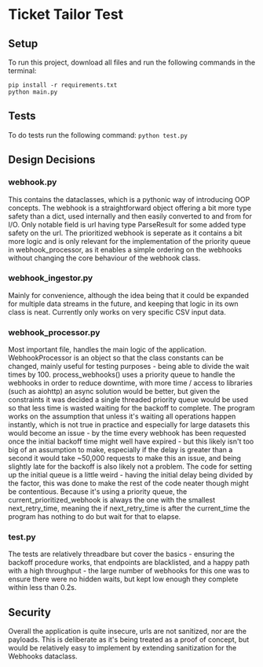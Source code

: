 # Ticket Tailor Test

## Setup
To run this project, download all files and run the following commands in the terminal:
```
pip install -r requirements.txt
python main.py
```

## Tests
To do tests run the following command:
`python test.py`

## Design Decisions
### webhook.py
This contains the dataclasses, which is a pythonic way of introducing OOP concepts. The webhook is a straightforward object offering a bit more type safety than a dict, used internally and then easily converted to and from for I/O. Only notable field is url having type ParseResult for some added type safety on the url. The prioritized webhook is seperate as it contains a bit more logic and is only relevant for the implementation of the priority queue in webhook_processor, as it enables a simple ordering on the webhooks without changing the core behaviour of the webhook class.

### webhook_ingestor.py
Mainly for convenience, although the idea being that it could be expanded for multiple data streams in the future, and keeping that logic in its own class is neat. Currently only works on very specific CSV input data.

### webhook_processor.py
Most important file, handles the main logic of the application. WebhookProcessor is an object so that the class constants can be changed, mainly useful for testing purposes - being able to divide the wait times by 100. process_webhooks() uses a priority queue to handle the webhooks in order to reduce downtime, with more time / access to libraries (such as aiohttp) an async solution would be better, but given the constraints it was decided a single threaded priority queue would be used so that less time is wasted waiting for the backoff to complete. The program works on the assumption that unless it's waiting all operations happen instantly, which is not true in practice and especially for large datasets this would become an issue - by the time every webhook has been requested once the initial backoff time might well have expired - but this likely isn't too big of an assumption to make, especially if the delay is greater than a second it would take ~50,000 requests to make this an issue, and being slightly late for the backoff is also likely not a problem. The code for setting up the initial queue is a little weird - having the initial delay being divided by the factor, this was done to make the rest of the code neater though might be contentious. Because it's using a priority queue, the current_prioritized_webhook is always the one with the smallest next_retry_time, meaning the if next_retry_time is after the current_time the program has nothing to do but wait for that to elapse.

### test.py
The tests are relatively threadbare but cover the basics - ensuring the backoff procedure works, that endpoints are blacklisted, and a happy path with a high throughput - the large number of webhooks for this one was to ensure there were no hidden waits, but kept low enough they complete within less than 0.2s. 

## Security
Overall the application is quite insecure, urls are not sanitized, nor are the payloads. This is deliberate as it's being treated as a proof of concept, but would be relatively easy to implement by extending sanitization for the Webhooks dataclass. 
